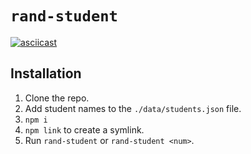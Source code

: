 # `rand-student`

[![asciicast](https://asciinema.org/a/493joa11cl31377l11hzzm53v.png)](https://asciinema.org/a/493joa11cl31377l11hzzm53v)

## Installation

1. Clone the repo.
2. Add student names to the `./data/students.json` file.
3. `npm i`
4. `npm link` to create a symlink.
4. Run `rand-student` or `rand-student <num>`.

